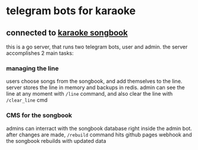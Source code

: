 # telegram bots for karaoke
## connected to [karaoke songbook](https://github.com/sukalov/karaoke)

this is a go server, that runs two telegram bots, user and admin. the server accomplishes 2 main tasks:
### managing the line
users choose songs from the songbook, and add themselves to the line. server stores the line in memory and backups in redis. admin can see the line at any moment with `/line` command, and also clear the line with `/clear_line` cmd

### CMS for the songbook
admins can interract with the songbook database right inside the admin bot. after changes are made, `/rebuild` command hits github pages webhook and the songbook rebuilds with updated data
